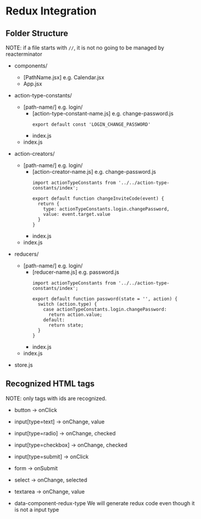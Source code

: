 # Redux Integration

## Folder Structure

NOTE: if a file starts with `//`,
it is not no going to be managed by reacterminator

- components/
  - [PathName.jsx] e.g. Calendar.jsx
  - App.jsx

- action-type-constants/
  - [path-name/] e.g. login/
    - [action-type-constant-name.js] e.g. change-password.js
      ```
      export default const 'LOGIN_CHANGE_PASSWORD'
      ```
    - index.js
  - index.js

- action-creators/
  - [path-name/] e.g. login/
    - [action-creator-name.js] e.g. change-password.js
      ```
      import actionTypeConstants from '../../action-type-constants/index';

      export default function changeInviteCode(event) {
        return {
          type: actionTypeConstants.login.changePassword,
          value: event.target.value
        }
      }
      ```
    - index.js
  - index.js

- reducers/
  - [path-name/] e.g. login/
    - [reducer-name.js] e.g. password.js
      ```
      import actionTypeConstants from '../../action-type-constants/index';

      export default function password(state = '', action) {
        switch (action.type) {
          case actionTypeConstants.login.changePassword:
            return action.value;
          default:
            return state;
        }
      }
      ```
    - index.js
  - index.js
- store.js

## Recognized HTML tags

NOTE: only tags with ids are recognized.

- button -> onClick
- input[type=text] -> onChange, value
- input[type=radio] -> onChange, checked
- input[type=checkbox] -> onChange, checked
- input[type=submit] -> onClick
- form -> onSubmit
- select -> onChange, selected
- textarea -> onChange, value

- data-component-redux-type
  We will generate redux code even though it is not a input type
